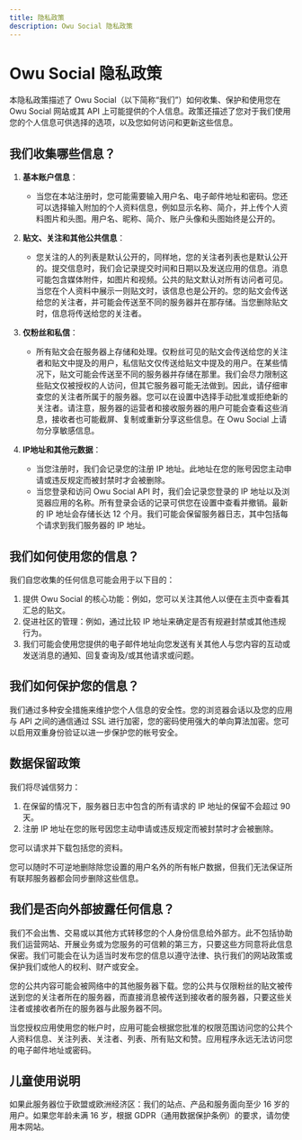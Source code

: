 ```yaml
---
title: 隐私政策
description: Owu Social 隐私政策
---
```


# Owu Social 隐私政策

本隐私政策描述了 Owu Social（以下简称“我们”）如何收集、保护和使用您在 Owu Social 网站或其 API 上可能提供的个人信息。政策还描述了您对于我们使用您的个人信息可供选择的选项，以及您如何访问和更新这些信息。

## 我们收集哪些信息？

1. **基本账户信息**：
   - 当您在本站注册时，您可能需要输入用户名、电子邮件地址和密码。您还可以选择输入附加的个人资料信息，例如显示名称、简介，并上传个人资料图片和头图。用户名、昵称、简介、账户头像和头图始终是公开的。

2. **贴文、关注和其他公共信息**：
   - 您关注的人的列表是默认公开的，同样地，您的关注者列表也是默认公开的。提交信息时，我们会记录提交时间和日期以及发送应用的信息。消息可能包含媒体附件，如图片和视频。公共的贴文默认对所有访问者可见。当您在个人资料中展示一则贴文时，该信息也是公开的。您的贴文会传送给您的关注者，并可能会传送至不同的服务器并在那存储。当您删除贴文时，信息将传送给您的关注者。

3. **仅粉丝和私信**：
   - 所有贴文会在服务器上存储和处理。仅粉丝可见的贴文会传送给您的关注者和贴文中提及的用户，私信贴文仅传送给贴文中提及的用户。在某些情况下，贴文可能会传送至不同的服务器并存储在那里。我们会尽力限制这些贴文仅被授权的人访问，但其它服务器可能无法做到。因此，请仔细审查您的关注者所属于的服务器。您可以在设置中选择手动批准或拒绝新的关注者。请注意，服务器的运营者和接收服务器的用户可能会查看这些消息，接收者也可能截屏、复制或重新分享这些信息。在 Owu Social 上请勿分享敏感信息。

4. **IP地址和其他元数据**：
   - 当您注册时，我们会记录您的注册 IP 地址。此地址在您的账号因您主动申请或违反规定而被封禁时才会被删除。
   - 当您登录和访问 Owu Social API 时，我们会记录您登录的 IP 地址以及浏览器应用的名称。所有登录会话的记录可供您在设置中查看并撤销。最新的 IP 地址会存储长达 12 个月。我们可能会保留服务器日志，其中包括每个请求到我们服务器的 IP 地址。

## 我们如何使用您的信息？

我们自您收集的任何信息可能会用于以下目的：

1. 提供 Owu Social 的核心功能：例如，您可以关注其他人以便在主页中查看其汇总的贴文。
2. 促进社区的管理：例如，通过比较 IP 地址来确定是否有规避封禁或其他违规行为。
3. 我们可能会使用您提供的电子邮件地址向您发送有关其他人与您内容的互动或发送消息的通知、回复查询及/或其他请求或问题。

## 我们如何保护您的信息？

我们通过多种安全措施来维护您个人信息的安全性。您的浏览器会话以及您的应用与 API 之间的通信通过 SSL 进行加密，您的密码使用强大的单向算法加密。您可以启用双重身份验证以进一步保护您的帐号安全。

## 数据保留政策

我们将尽诚信努力：

1. 在保留的情况下，服务器日志中包含的所有请求的 IP 地址的保留不会超过 90 天。
2. 注册 IP 地址在您的账号因您主动申请或违反规定而被封禁时才会被删除。

您可以请求并下载包括您的资料。

您可以随时不可逆地删除除您设置的用户名外的所有帐户数据，但我们无法保证所有联邦服务器都会同步删除这些信息。

## 我们是否向外部披露任何信息？

我们不会出售、交易或以其他方式转移您的个人身份信息给外部方。此不包括协助我们运营网站、开展业务或为您服务的可信赖的第三方，只要这些方同意将此信息保密。我们可能会在认为适当时发布您的信息以遵守法律、执行我们的网站政策或保护我们或他人的权利、财产或安全。

您的公共内容可能会被网络中的其他服务器下载。您的公共与仅限粉丝的贴文被传送到您的关注者所在的服务器，而直接消息被传送到接收者的服务器，只要这些关注者或接收者所在的服务器与此服务器不同。

当您授权应用使用您的帐户时，应用可能会根据您批准的权限范围访问您的公共个人资料信息、关注列表、关注者、列表、所有贴文和赞。应用程序永远无法访问您的电子邮件地址或密码。

## 儿童使用说明

如果此服务器位于欧盟或欧洲经济区：我们的站点、产品和服务面向至少 16 岁的用户。如果您年龄未满 16 岁，根据 GDPR（通用数据保护条例）的要求，请勿使用本网站。
